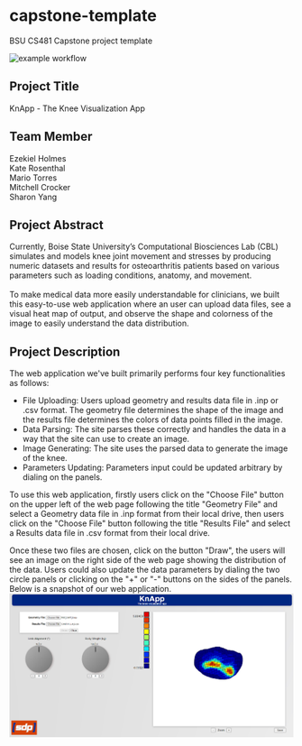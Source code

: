 # capstone-template
BSU CS481 Capstone project template

![example workflow](https://github.com/cs481-ekh/f22-kneed-for-speed/actions/workflows/github-actions.yml/badge.svg)

## Project Title
KnApp  - The Knee Visualization App

## Team Member
Ezekiel Holmes</br>
Kate Rosenthal</br>
Mario Torres</br>
Mitchell Crocker</br>
Sharon Yang</br>

## Project Abstract
Currently, Boise State University’s Computational Biosciences Lab (CBL)
simulates and models knee joint movement and stresses by producing numeric
datasets and results for osteoarthritis patients based on various parameters
such as loading conditions, anatomy, and movement. </br> </br> To make medical
data more easily understandable for clinicians, we built this easy-to-use web
application where an user can upload data files, see a visual heat map of output,
and observe the shape and colorness of the image to easily understand the data
distribution.

## Project Description
The web application we've built primarily performs four key
functionalities as follows:</br>
- File Uploading: Users upload geometry and results data file
in .inp or .csv format. The geometry file determines the shape
of the image and the results file determines the colors of data
points filled in the image.
- Data Parsing: The site parses these correctly and handles the
data in a way that the site can use to create an image.
- Image Generating: The site uses the parsed data to generate the
image of the knee.
- Parameters Updating: Parameters input could be updated arbitrary
by dialing on the panels.

To use this web application, firstly users click on the "Choose File"
button on the upper left of the web page following the title "Geometry File"
and select a Geometry data file in .inp format from their local drive,
then users click on the "Choose File" button following the title "Results File"
and select a Results data file in .csv format from their local drive.

Once these two files are chosen, click on the button "Draw", the users
will see an image on the right side of the web page showing the distribution
of the data. Users could also update the data parameters by dialing the two
circle panels or clicking on the "+" or "-" buttons on the sides of the panels.
Below is a snapshot of our web application.
![Capture](./src/assets/images/Capture.PNG)
